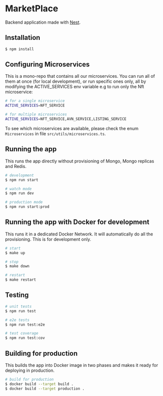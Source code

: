 # MarketPlace

Backend application made with [Nest](https://github.com/nestjs/nest).

## Installation

```bash
$ npm install
```

## Configuring Microservices

This is a mono-repo that contains all our microservices. You can run all of them at once (for local development), or run
specific ones only, all by modifying the ACTIVE_SERVICES env variable e.g to run only the Nft microservice:

```bash
# for a single microservice
ACTIVE_SERVICES=NFT_SERVICE  
```

```bash
# for multiple microservices
ACTIVE_SERVICES=NFT_SERVICE,AVN_SERVICE,LISTING_SERVICE
```

To see which microservices are available, please check the enum `Microservices` in file `src/utils/microservices.ts`.

## Running the app

This runs the app directly without provisioning of Mongo, Mongo replicas and Redis.

```bash
# development
$ npm run start

# watch mode
$ npm run dev

# production mode
$ npm run start:prod
```

## Running the app with Docker for development

This runs it in a dedicated Docker Network. It will automatically do all the provisioning. This is for development only.

```bash
# start
$ make up

# stop
$ make down

# restart
$ make restart
```

## Testing

```bash
# unit tests
$ npm run test

# e2e tests
$ npm run test:e2e

# test coverage
$ npm run test:cov
```

## Building for production

This builds the app into Docker image in two phases and makes it ready for deploying in production.

```bash
# build for production
$ docker build --target	build .
$ docker build --target	production .
```
